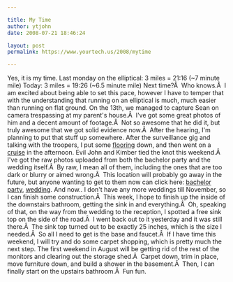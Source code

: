 ```yaml
---

title: My Time
author: ytjohn
date: 2008-07-21 18:46:24

layout: post
permalink: https://www.yourtech.us/2008/mytime

---
```

Yes, it is my time.
Last monday on the elliptical: 3 miles = 21:16 (~7 minute mile)
Today: 3 miles = 19:26 (~6.5 minute mile)
Next time?Â  Who knows.Â  I am excited about being able to set this pace, however I have to temper that with the understanding that running on an elliptical is much, much easier than running on flat ground.
On the 13th, we managed to capture Sean on camera trespassing at my parent's house.Â  I've got some great photos of him and a decent amount of footage.Â  Not so awesome that he did it, but truly awesome that we got solid evidence now.Â  After the hearing, I'm planning to put that stuff up somewhere.
After the surveillance gig and talking with the troopers, I put some <a href="http://www.sqbnet.net/pics/v/2008/07/raw/flooring/">flooring</a> down, and then went on a <a href="http://www.sqbnet.net/pics/v/2008/07/raw/cruising/">cruise</a> in the afternoon.
Evil John and Kimber tied the knot this weekend.Â  I've got the raw photos uploaded from both the bachelor party and the wedding itself.Â  By raw, I mean all of them, including the ones that are too dark or blurry or aimed wrong.Â  This location will probably go away in the future, but anyone wanting to get to them now can click here: <a href="http://www.sqbnet.net/pics/v/2008/07/raw/bachdump/">bachelor party</a>, <a href="http://www.sqbnet.net/pics/v/2008/07/raw/album/">wedding</a>.
And now.. I don't have any more weddings till November, so I can finish some construction.Â  This week, I hope to finish up the inside of the downstairs bathroom, getting the sink in and everything.Â  Oh, speaking of that, on the way from the wedding to the reception, I spotted a free sink top on the side of the road.Â  I went back out to it yesterday and it was still there.Â  The sink top turned out to be exactly 25 inches, which is the size I needed.Â  So all I need to get is the base and faucet.Â  If I have time this weekend, I will try and do some carpet shopping, which is pretty much the next step.
The first weekend in August will be getting rid of the rest of the monitors and clearing out the storage shed.Â  Carpet down, trim in place, move furniture down, and build a shower in the basement.Â  Then, I can finally start on the upstairs bathroom.Â  Fun fun.
